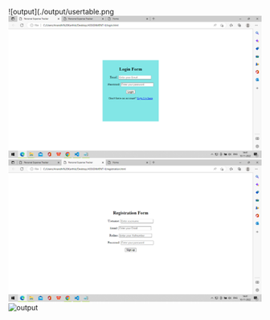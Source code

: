 ![output](./output/usertable.png
![output](./output/loginpage.png)
![output](./output/registrationpage.png)
![output](./output/welcome.png)
